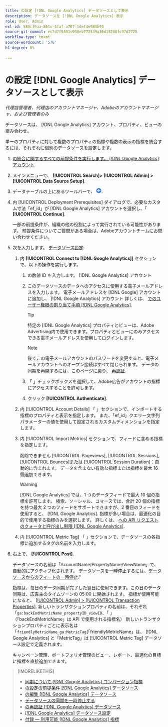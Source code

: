 ```yaml
---
title: の設定 [!DNL Google Analytics] データソースとして表示
description: データソースを [!DNL Google Analytics] 表示
role: User, Admin
exl-id: 583cf9aa-861c-4faf-a707-1def4e983b93
source-git-commit: ec7d7f5531c038eb772339a36d13208fc97d2728
workflow-type: tm+mt
source-wordcount: '576'
ht-degree: 0%

---
```


# の設定 [!DNL Google Analytics] データソースとして表示

*代理店管理者、代理店のアカウントマネージャ、Adobeのアカウントマネージャ、および管理者のみ*

データソースは、 [!DNL Google Analytics] アカウント、プロパティ、ビューの組み合わせ。

単一のプロパティに対して複数のプロパティの指標や複数の表示の指標を統合するには、それぞれに個別のデータソースを設定します。

1. [の統合に関するすべての前提条件を実行します。 [!DNL Google Analytics] アカウント](data-source-prerequisites.md).

1. メインメニューで、 **[!UICONTROL Search]> [!UICONTROL Admin] >[!UICONTROL Data Source Setup]**.

1. データテーブルの上にあるツールバーで、 ![作成](/help/search-social-commerce/assets/add.png "作成").

1. 内 [!UICONTROL Deployment Prerequisites] ダイアログで、必要なカスタム寸法「ef_id」が [!DNL Google Analytics] アカウントを選択し、「 **[!UICONTROL Continue]**.

   一部の前提条件が、組織の他の役割によって実行されている可能性があります。 前提条件についてご質問がある場合は、Adobeアカウントチームにお問い合わせください。

1. 次を入力します。 [データソース設定](data-source-settings.md):

   1. 内 **[!UICONTROL Connect to [!DNL Google Analytics]]** セクションで、以下の操作を実行します。

      1. の数値 ID を入力します。 [!DNL Google Analytics] アカウント

      1. このデータソースのデータへのアクセスに使用する電子メールアドレスを入力します。 電子メールアドレスを [!DNL Google] アカウントに追加し、 [!DNL Google Analytics] アカウント 詳しくは、 [でのユーザー権限の割り当て手順 [!DNL Google Analytics]](https://support.google.com/analytics/answer/9305587).

         >[!TIP]
         >
         >特定の [!DNL Google Analytics] プロパティとビューは、Adobe Advertising内で使用できます。プロパティとビューにのみアクセスできる電子メールアドレスを使用してログインします。

         >[!NOTE]
         >
         >後でこの電子メールアカウントのパスワードを変更すると、電子メールアカウントへのオープン接続はすべて閉じられます。 データの同期を再開するには、このページに戻り、 [再認証](data-source-reauthenticate.md).

      1. 「 」チェックボックスを選択して、Adobe広告がアカウントの指標にアクセスすることを許可します。

      1. クリック **[!UICONTROL Authenticate]**.

   1. 内 [!UICONTROL Account Details] 「 」セクションで、インポートする指標のプロパティと表示を指定します。 また、「ef_id」クエリー文字列パラメーターの値を使用して設定されるカスタムディメンションを指定します。

   1. 内 [!UICONTROL Import Metrics] セクションで、フィードに含める指標を指定します。

      削除できません [!UICONTROL Pageviews], [!UICONTROL Sessions], [!UICONTROL Bounces]または [!UICONTROL Session Duration]：自動的に含まれます。 データを含まない有効な指標または指標を最大 16 個追加できます。

      >[!WARNING]
      >
      >[!DNL Google Analytics] では、1 つのデータフィードで最大 10 個の指標を許可します。 検索、ソーシャル、コマースでは、合計 20 個の指標を持つ最大 2 つのフィードをサポートできますが、2 番目のフィードを使用すると、 [!DNL Google Analytics]. 指標が多い場合は、最適化の目的で使用する指標のみを選択します。 詳しくは、 [への API リクエストのクォータと呼び出し制限 [!DNL Google Analytics]](https://developers.google.com/analytics/devguides/reporting/core/v4/limits-quotas).

   1. 内 [!UICONTROL Metric Tag] 「 」セクションで、データソースの各指標に追加するタグの名前を入力します。

1. 右上で、 **[!UICONTROL Post]**.

   データソースの名前は「AccountName/PropertyName/ViewName」で、自動的にアクティブ化されます。 データソースを一時停止するには、[データソースからのフィードの一時停止](data-source-pause.md).&quot;

   指標は、毎日のデータ同期が完了した翌日に使用できます。この日のデータ同期は、広告主のタイムゾーンの 05:00 に開始されます。 指標が使用可能になると、 [[!UICONTROL Admin] > [!UICONTROL Transaction Properties]](/help/search-social-commerce/admin/transaction-properties/transaction-property-about.md). 新しいトランザクションプロパティの名前は、それぞれ「`ga:backEndMetricName_propertyID_viewID`、「 」（「backEndMetricName」は API で使用される指標名） 新しいトランザクションプロパティごとに表示名は「`friendlyMetricName_ga:MetricTag`(「friendlyMetricName」は、 [!DNL Google Analytics] と「MetricTag」は [!UICONTROL Metric Tag] データソース設定で定義されます。

   キャンペーン管理、ポートフォリオ管理のビュー、レポート、最適化の目標に指標を直接追加できます。

>[!MORELIKETHIS]
>
>* [同期について [!DNL Google Analytics] コンバージョン指標](data-source-about.md)
>* [の設定の前提条件 [!DNL Google Analytics] データソース](data-source-prerequisites.md)
>* [の編集 [!DNL Google Analytics] データソース](data-source-edit.md)
>* [データソースの同期を一時停止する](data-source-pause.md)
>* [の再認証 [!DNL Google Analytics] データソース](data-source-reauthenticate.md)
>* [[!DNL Google Analytics] データソース設定](data-source-settings.md)
>* [付録 — 利用可能 [!DNL Google Analytics] 指標](data-source-ga-metrics.md)
